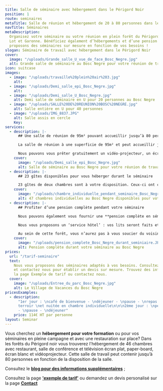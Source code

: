 ```yaml
---
title: Salle de séminaire avec hébergement dans le Périgord Noir
position: 1
route: seminaires
metaTitle: Salle de réunion et hébergement de 20 à 80 personnes dans le Lot et Garonne
navTitle: Séminaires
metaDescription:
  Organisez votre séminaire ou votre réunion en plein forêt du Périgord,
  Lot et Garonne. Bénéficiez également d’hébergements et d’une pension complète. Nous
  proposons des séminaires sur mesure en fonction de vos besoins !
slogan: Séminaire de travail avec hébergement dans le Périgord Noir
cover:
  image: "/uploads/Grande_salle_U_vue_de_face_Bosc_Negre.jpg"
  alt: Grande salle de séminaire au Bosc Negre pour votre réunion de travail
icon: suitcase
images:
  - image: "/uploads/travaille%20plein%20air%203.jpg"
    alt:
  - image: "/uploads/Demi_salle_epi_Bosc_Negre.jpg"
    alt:
  - image: "/uploads/Demi_salle_U_Bosc_Negre.jpg"
    alt: Demi salle de séminaire en U pour 20 personnes au Bosc Negre
  - image: "/uploads/SALLE%20DE%20REUNION%20BOSC%20NEGRE.jpg"
    alt: Salle entière en U pour 40 personnes
  - image: "/uploads/IMG_8837.JPG"
    alt: Salle assis en cercle
    Key:
services:
  - description: |-
      ## Une salle de réunion de 95m² pouvant accueillir jusqu’à 80 personnes

      La salle de réunion à une superficie de 95m² et peut accueillir jusqu’à 80 personnes en disposition « théâtre ». En « écolier » celle-ci peut accueillir jusqu’à 60 personnes. Il y a également une autre petite salle pouvant accueillir 20 personnes et une autre 10.

      Nous pouvons vous prêter gratuitement un vidéo-projecteur, un écran plat, un paper-board, un écran blanc, de même que des prises et rallonges multiples. Le réseau Wifi relie le bar, la salle de travail et la terrasse. Le réseau téléphonique, lui, reste moyen.
    cover:
      image: "/uploads/Demi_salle_epi_Bosc_Negre.jpg"
      alt: Salle de séminaire au Bosc Negre pour votre réunion de travail
  - description: |-
      ## 23 gîtes disponibles pour vous héberger durant le séminaire

      23 gîtes de deux chambres sont à votre disposition. Ceux-ci ont chacun une chambre double et une chambre individuelle (avec trois couchages), ainsi qu’une salle de bain/salle d’eau, toilettes, cuisine et salon
    cover:
      image: "/uploads/chambre_individuelle_pendant_seminaire_Bosc_Negre.jpg"
      alt: 47 chambres individuelles au Bosc Negre disponibles pour votre séminaire
  - description: |-
      ## Profiter d’une pension complète pendant votre séminaire

      Nous pouvons également vous fournir une **pension complète en séminaire**, incluant petit-déjeuner, café et en-cas durant les pauses ainsi qu’un repas midi et soir. A savoir que les soirées paëllas et périgourdines font parties de nos spécialités ! Si le temps le permet, vous aurez la disponibilité de déguster vos repas en terrasse.

      Nous vous proposons un ‘service hôtel’ : vos lits seront faits et le linge de toilette sera fourni. Cependant, nous vous demanderons un minimum de rangement avant le départ.

      Au sein de cette forêt, vous n’aurez pas à vous soucier du voisinage ! Bien que les parties communes telles que la terrasse, la salle de travail et le bar ferment à minuit et que la piscine ferme avant le repas du soir par mesure d’hygiène et de sécurité, rien ne vous empêche de continuer la soirée devant vos gîtes.
    cover:
      image: "/uploads/pension_complete_Bosc_Negre_durant_seminiaire.JPG"
      alt: Pension complète durant votre séminaire au Bosc Negre
prices:
  url: "/tarif-seminaire"
  text:
    Nous vous proposons des séminaires adaptés à vos besoins. Consultez nos prix
    et contactez nous pour établir un devis sur mesure. Trouvez des informations sur
    la page Exemple de tarif ou contactez nous.
  cover:
    image: "/uploads/Entree_du_parc_Bosc_Negre.jpg"
    alt: Le Village de Vacances du Bosc Negre
pricesExamples:
  - description:
      "1er jour : \ncafé de bienvenue - \ndéjeuner - \npause - \nrepas du
      terroir \net nuitée en chambre individuelle\n\n\n2ème jour : \npetit déjeuner
      - \npause - \ndéjeuner"
    price: 114€ HT par personne
layout: Seminar
---
```


Vous cherchez un **hébergement pour votre formation** ou pour vos séminaires en pleine campagne et avec une restauration sur place? Dans les forêts du Périgord noir vous trouverez l'hébergement de 46 chambres avec restaurant, salle de conférence et télévision écran plat, paper-board, écran blanc et vidéoprojecteur. Cette salle de travail peut contenir jusqu’à 80 personnes en fonction de la disposition de la salle.

Consultez le [**blog pour des informations supplémentaires**](/tag/séminaire) ;

Consultez la page [**'exemple de tarif'**](/tarif-seminaire/) ou demandez un devis personalisé sur la page [**Contact**](/contact/)

